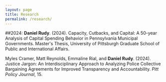 ```yaml
---
layout: page
title: Research
permalink: /research/
---
```



##2024:
**Daniel Rudy**. (2024). Capacity, Cutbacks, and Capital: A 50-year Analysis of Capital Spending Behavior in Pennsylvania Municipal Governments. Master's Thesis, University of Pittsburgh Graduate School of Public and International Affairs.

Myles Cramer, Matt Reynolds, Emmaline Rial, and **Daniel Rudy**. (2024). Justice Jargon: An Interdisciplinary Approach to Analyzing Police Collective Bargaining Agreements for Improved Transparency and Accountability. *Pitt Policy Journal*, 15.

